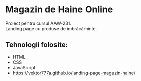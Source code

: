# Magazin de Haine Online

Proiect pentru cursul AAW-231.  
Landing page cu produse de îmbrăcăminte.

## Tehnologii folosite:
- HTML  
- CSS
- JavaScript
- https://vektor777a.github.io/landing-page-magazin-haine/

